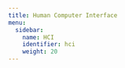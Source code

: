 ```yaml
---
title: Human Computer Interface
menu:
  sidebar:
    name: HCI
    identifier: hci
    weight: 20
---
```



